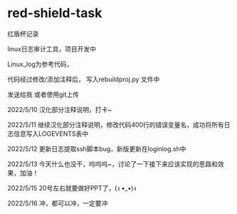 # red-shield-task
红盾杯记录

linux日志审计工具，项目开发中



Linux_log为参考代码，

代码经过修改/添加注释后， 写入rebuildproj.py 文件中

发送给我 或者使用git上传



2022/5/10  汉化部分注释说明，打卡~

2022/5/11 继续汉化部分注释说明，修改代码400行的错误变量名，成功将所有日志信息写入LOGEVENTS表中

2022/5/12 更新日志提取ssh脚本bug，新版更新在loginlog.sh中

2022/5/13 今天什么也没干，呜呜呜~，讨论了一下接下来应该实现的思路和效果，加油！

2022/5/15 20号左右就要做好PPT了，(ง •_•)ง

2022/5/16 冲，都可以冲，一定要冲

